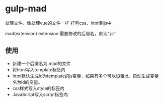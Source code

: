 # gulp-mad

处理文件，像处理vue的文件一样
打包css、html到js中

mad(extension)
extension:需要修改的后缀名，默认".js"

## 使用
- 新建一个后缀名为.mad的文件
- 将html写入template标签内
- html默认生成id为template的js变量，如果有多个可以设置id。自动生成变量名为id的变量。
- css样式写入style的标签内
- JavaScript写入script标签内
